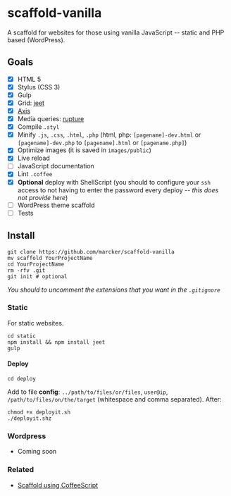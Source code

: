 scaffold-vanilla
========

A scaffold for websites for those using vanilla JavaScript -- static and PHP based (WordPress).

## Goals

- [x] HTML 5
- [x] Stylus (CSS 3)
- [x] Gulp
- [x] Grid: [jeet](http://jeet.gs)
- [x] [Axis](http://axis.netlify.com/)
- [x] Media queries: [rupture](http://jenius.github.io/rupture/)
- [x] Compile `.styl`
- [x] Minify `.js`, `.css`, `.html`, `.php` (html, php: `[pagename]-dev.html` or `[pagename]-dev.php` to `[pagename].html` or `[pagename.php]`)
- [x] Optimize images (it is saved in `images/public`)
- [x] Live reload
- [ ] JavaScript documentation
- [x] Lint `.coffee`
- [x] **Optional** deploy with ShellScript (you should to configure your `ssh` access to not having to enter the password every deploy -- *this does not provide here*)
- [ ] WordPress theme scaffold
- [ ] Tests

## Install

```
git clone https://github.com/marcker/scaffold-vanilla
mv scaffold YourProjectName
cd YourProjectName
rm -rfv .git
git init # optional
```

*You should to uncomment the extensions that you want in the `.gitignore`*

### Static

For static websites.

```
cd static
npm install && npm install jeet
gulp
```

#### Deploy

```
cd deploy
```

Add to file **config**: `../path/to/files/or/files`, `user@ip`, `/path/to/files/on/the/target` (whitespace and comma separated). After:

```
chmod +x deployit.sh
./deployit.shz
```

### Wordpress

* Coming soon


### Related

* [Scaffold using CoffeeScript](https://github.com/marcker/scaffold)
